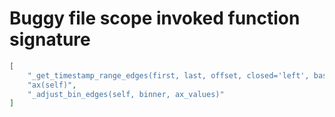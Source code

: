 # Buggy file scope invoked function signature

```json
[
    "_get_timestamp_range_edges(first, last, offset, closed='left', base=0)",
    "ax(self)",
    "_adjust_bin_edges(self, binner, ax_values)"
]
```

